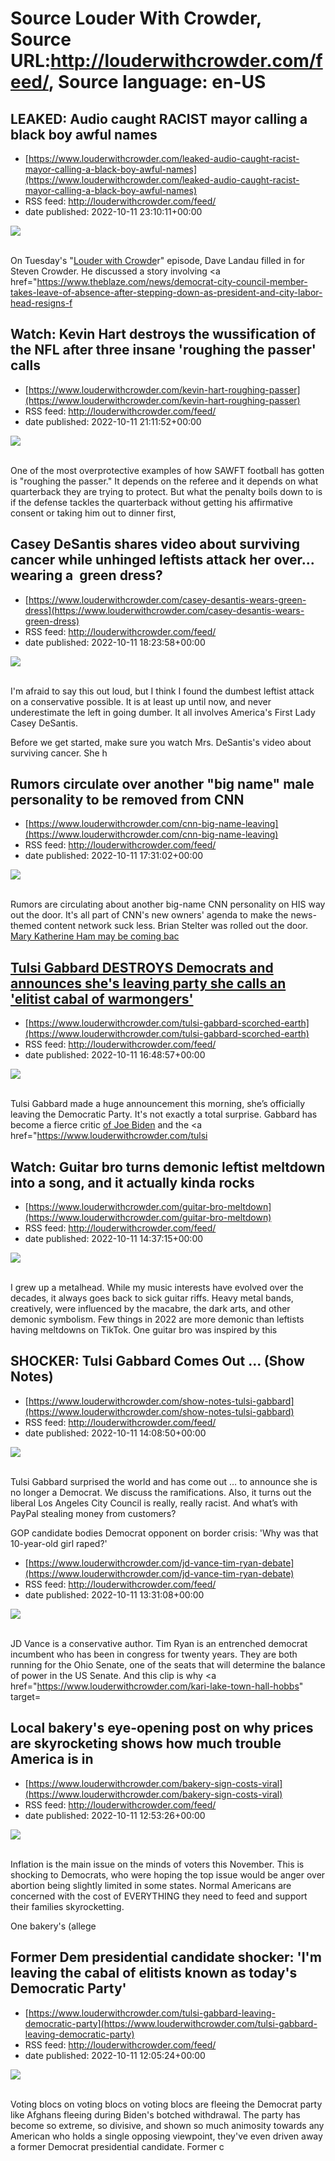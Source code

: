 # Source Louder With Crowder, Source URL:http://louderwithcrowder.com/feed/, Source language: en-US

## LEAKED: Audio caught RACIST mayor calling a black boy awful names
 - [https://www.louderwithcrowder.com/leaked-audio-caught-racist-mayor-calling-a-black-boy-awful-names](https://www.louderwithcrowder.com/leaked-audio-caught-racist-mayor-calling-a-black-boy-awful-names)
 - RSS feed: http://louderwithcrowder.com/feed/
 - date published: 2022-10-11 23:10:11+00:00

<img src="https://www.louderwithcrowder.com/media-library/image.png?id=31894416&amp;width=1200&amp;height=600&amp;coordinates=0%2C15%2C0%2C82" /><br /><br /><p class="">
	On Tuesday's "<a href="https://get.blazetv.com/lwc/" target="_blank">Louder with Crowde</a>r" episode, Dave Landau filled in for Steven Crowder. He discussed a story involving <a href="https://www.theblaze.com/news/democrat-city-council-member-takes-leave-of-absence-after-stepping-down-as-president-and-city-labor-head-resigns-f

## Watch: Kevin Hart destroys the wussification of the NFL after three insane 'roughing the passer' calls
 - [https://www.louderwithcrowder.com/kevin-hart-roughing-passer](https://www.louderwithcrowder.com/kevin-hart-roughing-passer)
 - RSS feed: http://louderwithcrowder.com/feed/
 - date published: 2022-10-11 21:11:52+00:00

<img src="https://www.louderwithcrowder.com/media-library/image.png?id=31894140&amp;width=1245&amp;height=700&amp;coordinates=0%2C0%2C0%2C118" /><br /><br /><p>One of the most overprotective examples of how SAWFT football has gotten is "roughing the passer." It depends on the referee and it depends on what quarterback they are trying to protect. But what the penalty boils down to is if the defense tackles the quarterback without getting his affirmative consent or taking him out to dinner first, 

## Casey DeSantis shares video about surviving cancer while unhinged leftists attack her over... wearing a  green dress?
 - [https://www.louderwithcrowder.com/casey-desantis-wears-green-dress](https://www.louderwithcrowder.com/casey-desantis-wears-green-dress)
 - RSS feed: http://louderwithcrowder.com/feed/
 - date published: 2022-10-11 18:23:58+00:00

<img src="https://www.louderwithcrowder.com/media-library/image.png?id=31893441&amp;width=1245&amp;height=700&amp;coordinates=0%2C0%2C0%2C118" /><br /><br /><p>I'm afraid to say this out loud, but I think I found the dumbest leftist attack on a conservative possible. It is at least up until now, and never underestimate the left in going dumber. It all involves America's First Lady Casey DeSantis.</p><p>Before we get started, make sure you watch Mrs. DeSantis's video about surviving cancer. She h

## Rumors circulate over another "big name" male personality to be removed from CNN
 - [https://www.louderwithcrowder.com/cnn-big-name-leaving](https://www.louderwithcrowder.com/cnn-big-name-leaving)
 - RSS feed: http://louderwithcrowder.com/feed/
 - date published: 2022-10-11 17:31:02+00:00

<img src="https://www.louderwithcrowder.com/media-library/image.png?id=31893168&amp;width=1200&amp;height=800&amp;coordinates=30%2C0%2C30%2C0" /><br /><br /><p>Rumors are circulating about another big-name CNN personality on HIS way out the door. It's all part of CNN's new owners' agenda to make the news-themed content network suck less. Brian Stelter was rolled out the door. <a href="https://www.louderwithcrowder.com/cnn-toobin-katherine-ham" target="_blank">Mary Katherine Ham may be coming bac

## Tulsi Gabbard DESTROYS Democrats and announces she's leaving party she calls an 'elitist cabal of warmongers'
 - [https://www.louderwithcrowder.com/tulsi-gabbard-scorched-earth](https://www.louderwithcrowder.com/tulsi-gabbard-scorched-earth)
 - RSS feed: http://louderwithcrowder.com/feed/
 - date published: 2022-10-11 16:48:57+00:00

<img src="https://www.louderwithcrowder.com/media-library/image.png?id=31891947&amp;width=1245&amp;height=700&amp;coordinates=22%2C0%2C46%2C0" /><br /><br /><p>Tulsi Gabbard made a huge announcement this morning, she’s officially leaving the Democratic Party. It's not exactly a total surprise. Gabbard has become a fierce critic <a href="https://www.louderwithcrowder.com/tulsi-gabbard-kentanji-brown-jackson" target="_blank">of Joe Biden</a> and the <a href="https://www.louderwithcrowder.com/tulsi

## Watch: Guitar bro turns demonic leftist meltdown into a song, and it actually kinda rocks
 - [https://www.louderwithcrowder.com/guitar-bro-meltdown](https://www.louderwithcrowder.com/guitar-bro-meltdown)
 - RSS feed: http://louderwithcrowder.com/feed/
 - date published: 2022-10-11 14:37:15+00:00

<img src="https://www.louderwithcrowder.com/media-library/image.png?id=31891163&amp;width=1200&amp;height=800&amp;coordinates=24%2C0%2C0%2C0" /><br /><br /><p>I grew up a metalhead. While my music interests have evolved over the decades, it always goes back to sick guitar riffs. Heavy metal bands, creatively, were influenced by the macabre, the dark arts, and other demonic symbolism. Few things in 2022 are more demonic than leftists having meltdowns on TikTok. One guitar bro was inspired by this

## SHOCKER: Tulsi Gabbard Comes Out ... (Show Notes)
 - [https://www.louderwithcrowder.com/show-notes-tulsi-gabbard](https://www.louderwithcrowder.com/show-notes-tulsi-gabbard)
 - RSS feed: http://louderwithcrowder.com/feed/
 - date published: 2022-10-11 14:08:50+00:00

<img src="https://www.louderwithcrowder.com/media-library/image.jpg?id=31891110&amp;width=1200&amp;height=800&amp;coordinates=0%2C0%2C19%2C0" /><br /><br /><p>
	Tulsi Gabbard surprised the world and has come out … to announce she is no longer a Democrat. We discuss the ramifications. Also, it turns out the liberal Los Angeles City Council is really, really racist. And what’s with PayPal stealing money from customers?
</p><p class="shortcode-media shortcode-media-youtube">
<span class="rm-shortco

## GOP candidate bodies Democrat opponent on border crisis: 'Why was that 10-year-old girl raped?'
 - [https://www.louderwithcrowder.com/jd-vance-tim-ryan-debate](https://www.louderwithcrowder.com/jd-vance-tim-ryan-debate)
 - RSS feed: http://louderwithcrowder.com/feed/
 - date published: 2022-10-11 13:31:08+00:00

<img src="https://www.louderwithcrowder.com/media-library/image.png?id=31890899&amp;width=1245&amp;height=700&amp;coordinates=0%2C0%2C0%2C197" /><br /><br /><p>JD Vance is a conservative author. Tim Ryan is an entrenched democrat incumbent who has been in congress for twenty years. They are both running for the Ohio Senate, one of the seats that will determine the balance of power in the US Senate. And this clip is why <a href="https://www.louderwithcrowder.com/kari-lake-town-hall-hobbs" target=

## Local bakery's eye-opening post on why prices are skyrocketing shows how much trouble America is in
 - [https://www.louderwithcrowder.com/bakery-sign-costs-viral](https://www.louderwithcrowder.com/bakery-sign-costs-viral)
 - RSS feed: http://louderwithcrowder.com/feed/
 - date published: 2022-10-11 12:53:26+00:00

<img src="https://www.louderwithcrowder.com/media-library/image.jpg?id=31890700&amp;width=1200&amp;height=800&amp;coordinates=11%2C0%2C12%2C0" /><br /><br /><p>Inflation is the main issue on the minds of voters this November. This is shocking to Democrats, who were hoping the top issue would be anger over abortion being slightly limited in some states. Normal Americans are concerned with the cost of EVERYTHING they need to feed and support their families skyrocketting.</p><p>One bakery's (allege

## Former Dem presidential candidate shocker: 'I'm leaving the cabal of elitists known as today's Democratic Party'
 - [https://www.louderwithcrowder.com/tulsi-gabbard-leaving-democratic-party](https://www.louderwithcrowder.com/tulsi-gabbard-leaving-democratic-party)
 - RSS feed: http://louderwithcrowder.com/feed/
 - date published: 2022-10-11 12:05:24+00:00

<img src="https://www.louderwithcrowder.com/media-library/image.jpg?id=31890623&amp;width=1200&amp;height=800&amp;coordinates=18%2C0%2C6%2C0" /><br /><br /><p>Voting blocs on voting blocs on voting blocs are fleeing the Democrat party like Afghans fleeing during Biden's botched withdrawal. The party has become so extreme, so divisive, and shown so much animosity towards any American who holds a single opposing viewpoint, they've even driven away a former Democrat presidential candidate. Former c
